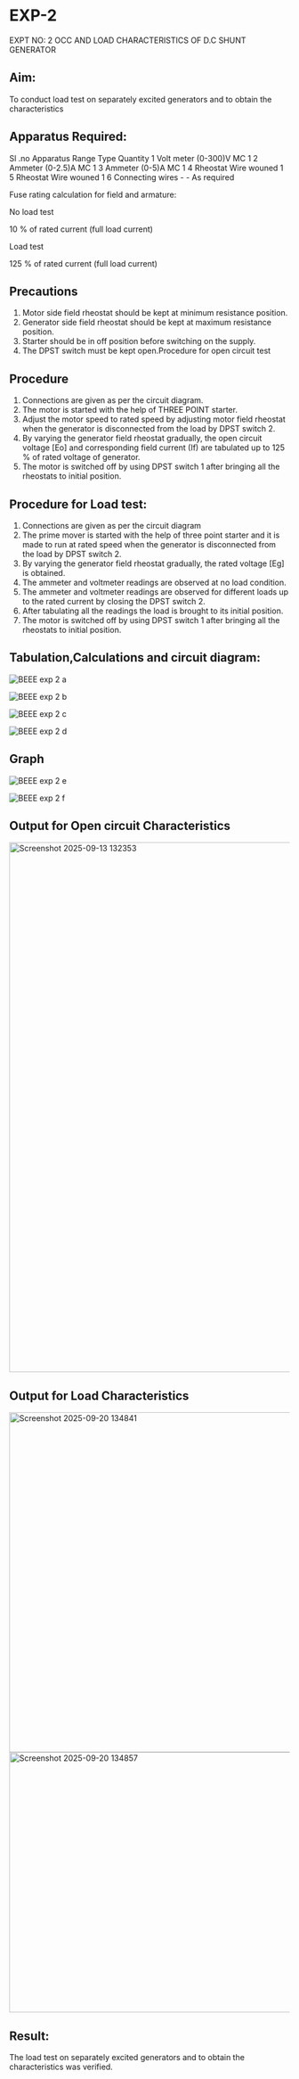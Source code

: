 # EXP-2
EXPT NO: 2 OCC AND LOAD CHARACTERISTICS OF D.C SHUNT GENERATOR

## Aim:
To conduct load test on separately excited generators and to obtain the characteristics

## Apparatus Required:

Sl .no	Apparatus	Range	Type	Quantity
1	Volt meter	(0-300)V	MC	1
2	Ammeter	(0-2.5)A	MC	1
3	Ammeter	(0-5)A	MC	1
4	Rheostat		Wire wouned	1
5	Rheostat		Wire wouned	1
6	Connecting wires	-	-	As required

Fuse rating calculation for field and armature:

No load test

10 % of rated current (full load current)

Load test

125 % of rated current (full load current)

## Precautions

1.   Motor side field rheostat should be kept at minimum resistance position.
2.   Generator side field rheostat should be kept at maximum resistance position.
3.   Starter should be in off position before switching on the supply.
4.   The DPST switch must be kept open.Procedure for open circuit test
## Procedure
1.   Connections are given as per the circuit diagram.
2.   The motor is started with the help of THREE POINT starter.
3.   Adjust the motor speed to rated speed by adjusting motor field rheostat when the generator is disconnected from the load by DPST switch 2.
4.   By  varying  the  generator  field  rheostat  gradually,  the  open  circuit  voltage  [Eo]  and corresponding field current (If) are tabulated up to 125 % of rated voltage of generator.
5.   The motor is switched off by using DPST switch 1 after bringing all the rheostats to initial position.

## Procedure for Load test:

1.   Connections are given as per the circuit diagram
2.   The prime mover is started with the help of three point starter and it is made to run at rated speed when the generator is disconnected from the load by DPST switch 2.
3.   By varying the generator field rheostat gradually, the rated voltage [Eg] is obtained.
4.   The ammeter and voltmeter readings are observed at no load condition.
5.   The ammeter and voltmeter readings are observed for different loads up to the rated current by closing the DPST switch 2.
6.   After tabulating all the readings the load is brought to its initial position.
7.   The motor is switched off by using DPST switch 1 after bringing all the rheostats to initial position.

## Tabulation,Calculations and circuit diagram:

![BEEE exp 2 a](https://github.com/user-attachments/assets/e788c3ea-1662-46fd-b5bc-ca2279e24e01)

![BEEE exp 2 b](https://github.com/user-attachments/assets/4848e786-8ed6-4c6a-8a12-a6157fee3ce9)

![BEEE exp 2 c](https://github.com/user-attachments/assets/e672aee2-9159-4d0b-82f9-46463ede0a31)

![BEEE exp 2 d](https://github.com/user-attachments/assets/a21f9b01-abcc-4ef5-a8f4-aaaf4ac9a92f)

## Graph

![BEEE exp 2 e](https://github.com/user-attachments/assets/dc64598f-afbe-45e1-9916-aefc364d4890)

![BEEE exp 2 f](https://github.com/user-attachments/assets/0742a1d2-66f6-4dfa-8c1c-2b4e5aa92b30)

## Output for Open circuit Characteristics

<img width="1064" height="951" alt="Screenshot 2025-09-13 132353" src="https://github.com/user-attachments/assets/1da7ec9f-46a9-4a6a-bb78-9f3063987fd7" />

## Output for Load Characteristics

<img width="1330" height="610" alt="Screenshot 2025-09-20 134841" src="https://github.com/user-attachments/assets/249b7ad5-f499-4c16-bf50-6d27bc75a04b" />
<img width="1323" height="467" alt="Screenshot 2025-09-20 134857" src="https://github.com/user-attachments/assets/ad98e19b-1353-44e1-b7a8-bb761e3ced9b" />


## Result:
The load test on separately excited generators and to obtain the characteristics was verified.
